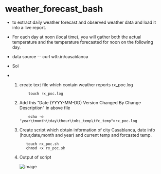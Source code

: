 # weather_forecast_bash

- to extract daily weather forecast and observed weather data and load it into a live report.
- For each day at noon (local time), you will gather both the actual temperature and the temperature forecasted for noon on the following day.
- data source -- curl wttr.in/casablanca

- Sol

- 1) create text file which contain weather reports rx_poc.log
     
             touch rx_poc.log
     
  2) Add this "Date (YYYY-MM-DD)	Version	Changed By	Change Description" in above file
   
             echo -e "year\tmonth\tday\thour\tobs_temp\tfc_temp">rx_poc.log
     
  3) Create script which obtain information of city Casablanca, date info (hour,date,month and year) and current temp and forcasted temp. 
 
            touch rx_poc.sh
            chmod +x rx_poc.sh

  4) Output of script
 
       ![image](https://github.com/Deepti000/weather_forecast_bash/assets/65061604/76b01cb9-4610-4b59-857f-956cc53c471d)

